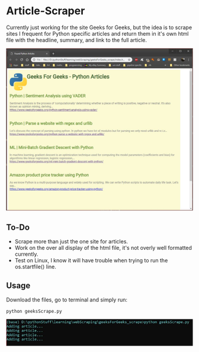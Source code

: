 # Article-Scraper

Currently just working for the site Geeks for Geeks, but the idea is to scrape sites I frequent for Python specific articles and return them in it's own html file with the headline, summary, and link to the full article.

<img width=600px src="https://github.com/SlyCodePanda/Article-Scraper/blob/master/screenshot.JPG" />

To-Do
------
* Scrape more than just the one site for articles.
* Work on the over all display of the html file, it's not overly well formatted currently.
* Test on Linux, I know it will have trouble when trying to run the os.startfile() line.

Usage
------
Download the files, go to terminal and simply run:
```
python geeksScrape.py
```
<img width=600px src="https://github.com/SlyCodePanda/Article-Scraper/blob/master/screenshot02.JPG" />
